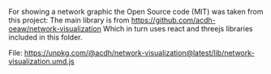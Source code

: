 For showing a network graphic the Open Source code (MIT) was taken from this project:
The main library is from https://github.com/acdh-oeaw/network-visualization
Which in turn uses react and threejs libraries included in this folder.

File: https://unpkg.com/@acdh/network-visualization@latest/lib/network-visualization.umd.js
